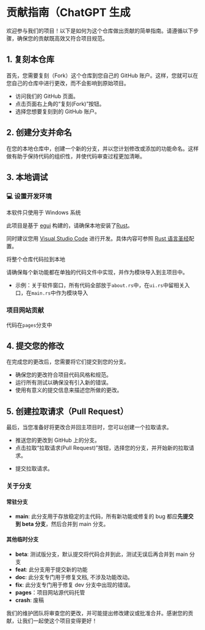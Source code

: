 # 贡献指南（ChatGPT 生成

欢迎参与我们的项目！以下是如何为这个仓库做出贡献的简单指南。请遵循以下步骤，确保您的贡献既高效又符合项目规范。

## 1. 复刻本仓库

首先，您需要复刻（Fork）这个仓库到您自己的 GitHub 账户。这样，您就可以在您自己的仓库中进行更改，而不会影响到原始项目。

- 访问我们的 GitHub 页面。
- 点击页面右上角的“复刻(Fork)”按钮。
- 选择您想要复刻到的 GitHub 账户。

## 2. 创建分支并命名

在您的本地仓库中，创建一个新的分支，并以您计划修改或添加的功能命名。这样做有助于保持代码的组织性，并使代码审查过程更加清晰。

## 3. 本地调试

### 💻 设置开发环境

本软件只使用于 Windows 系统

此项目是基于 [egui](https://github.com/emilk/egui) 构建的，请确保本地安装了[Rust](https://www.rust-lang.org/tools/install)。

同时建议您用 [Visual Studio Code](https://code.visualstudio.com/) 进行开发。具体内容可参照 [Rust 语言圣经](https://course.rs/first-try/intro.html)配置。

将整个仓库代码拉到本地

请确保每个新功能都在单独的代码文件中实现，并作为模块导入到主项目中。

- 示例：关于软件窗口，所有代码全部放于`about.rs`中，在`ui.rs`中留相关入口，在`main.rs`中作为模块导入

### 项目网站贡献

代码在`pages`分支中
 
## 4. 提交您的修改

在完成您的更改后，您需要将它们提交到您的分支。

- 确保您的更改符合项目代码风格和规范。
- 运行所有测试以确保没有引入新的错误。
- 使用有意义的提交信息来描述您所做的更改。


## 5. 创建拉取请求（Pull Request）

最后，当您准备好将更改合并回主项目时，您可以创建一个拉取请求。

- 推送您的更改到 GitHub 上的分支。
- 点击拉取“拉取请求(Pull Request)”按钮，选择您的分支，并开始新的拉取请求。
<!-- 填写拉取请求模板，详细说明您所做的更改以及它们为什么有用。-->
- 提交拉取请求。

### 关于分支

#### 常驻分支

- **main**: 此分支用于存放稳定的主代码，所有新功能或修复的 bug 都应**先提交到 beta 分支**，然后合并到 main 分支。

#### 其他临时分支

- **beta**: 测试版分支，默认提交将代码合并到此，测试无误后再合并到 main 分支
- **feat**: 此分支用于提交新的功能
- **doc**: 此分支专门用于修复文档, 不涉及功能改动。
- **fix**: 此分支专门用于修复 dev 分支中出现的错误。
- **pages**：项目网站源代码托管
- **crash**: 废稿

我们的维护团队将审查您的更改，并可能提出修改建议或批准合并。感谢您的贡献，让我们一起使这个项目变得更好！
